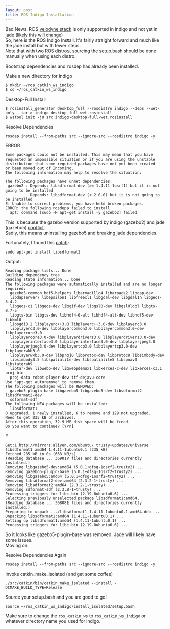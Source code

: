 ```yaml
---
layout: post
title: ROS Indigo Installation
---
```


Bad News: ROS [velodyne stack](http://wiki.ros.org/velodyne "ROS") is only supported in indigo and not yet in jade (likely this will change) <br>
So, here is the ROS Indigo Install. It's fairly straight forward and much like the jade install but with fewer steps. <br>
Note that with two ROS distros, sourcing the setup.bash should be done manually when using each distro.

Bootstrap dependencies and rosdep has already been installed.

Make a new directory for Indigo

```
$ mkdir ~/ros_catkin_ws_indigo
$ cd ~/ros_catkin_ws_indigo
```

Desktop-Full Install

```
$ rosinstall_generator desktop_full --rosdistro indigo --deps --wet-only --tar > indigo-desktop-full-wet.rosinstall
$ wstool init -j8 src indigo-desktop-full-wet.rosinstall
```

Resolve Dependencies

```
rosdep install --from-paths src --ignore-src --rosdistro indigo -y
```

ERROR

```
Some packages could not be installed. This may mean that you have
requested an impossible situation or if you are using the unstable
distribution that some required packages have not yet been created
or been moved out of Incoming.
The following information may help to resolve the situation:

The following packages have unmet dependencies:
 gazebo2 : Depends: libsdformat-dev (>= 1.4.11-1osrf1) but it is not going to be installed
           Depends: libsdformat-dev (< 2.0.0) but it is not going to be installed
E: Unable to correct problems, you have held broken packages.
ERROR: the following rosdeps failed to install
  apt: command [sudo -H apt-get install -y gazebo2] failed
```

This is because the gazebo version supported by indigo (gazebo2) and jade (gazebo5) [conflict](http://answers.ros.org/question/208334/gazebo-version-collides-between-indigo-and-jade/ "Article about gazebo conflicts"). <br>
Sadly, this means uninstalling gazebo5 and breaking jade dependencies.

Fortunately, I found this [patch](https://askubuntu.com/questions/551749/ros-wont-install-on-14-04-dependency-hell "See Answers"):

```
sudo apt-get install libsdformat1
```

Output:

```
Reading package lists... Done
Building dependency tree       
Reading state information... Done
The following packages were automatically installed and are no longer required:
  gazebo5-common hdf5-helpers libarmadillo4 libarpack2 libdap-dev
  libdapserver7 libepsilon1 libfreexl1 libgdal-dev libgdal1h libgeos-3.4.2
  libgeos-c1 libgeos-dev libgif-dev libgsl0-dev libgsl0ldbl libgts-0.7-5
  libgts-bin libgts-dev libhdf4-0-alt libhdf4-alt-dev libhdf5-dev libkml0
  libogdi3.2 libplayerc++3.0 libplayerc++3.0-dev libplayerc3.0
  libplayerc3.0-dev libplayercommon3.0 libplayercommon3.0-dev libplayercore3.0
  libplayercore3.0-dev libplayerdrivers3.0 libplayerdrivers3.0-dev
  libplayerinterface3.0 libplayerinterface3.0-dev libplayerjpeg3.0
  libplayerjpeg3.0-dev libplayertcp3.0 libplayertcp3.0-dev libplayerwkb3.0
  libplayerwkb3.0-dev libproj0 libprotoc-dev libprotoc8 libsimbody-dev
  libsimbody3.5 libspatialite-dev libspatialite5 libspnav0 libstatgrab9
  libtar-dev libwebp-dev libwebpdemux1 libxerces-c-dev libxerces-c3.1 proj-bin
  proj-data robot-player-dev ttf-dejavu-core
Use 'apt-get autoremove' to remove them.
The following packages will be REMOVED:
  gazebo5-plugin-base libgazebo5 libgazebo5-dev libsdformat2 libsdformat2-dev
  sdformat-sdf
The following NEW packages will be installed:
  libsdformat1
0 upgraded, 1 newly installed, 6 to remove and 129 not upgraded.
Need to get 235 kB of archives.
After this operation, 32.9 MB disk space will be freed.
Do you want to continue? [Y/n]
```

Y

```
Get:1 http://mirrors.aliyun.com/ubuntu/ trusty-updates/universe libsdformat1 amd64 1.4.11-1ubuntu0.1 [235 kB]
Fetched 235 kB in 0s (663 kB/s)      
(Reading database ... 369017 files and directories currently installed.)
Removing libgazebo5-dev:amd64 (5.0.1+dfsg-1osrf2~trusty2) ...
Removing gazebo5-plugin-base (5.0.1+dfsg-1osrf2~trusty2) ...
Removing libgazebo5:amd64 (5.0.1+dfsg-1osrf2~trusty2) ...
Removing libsdformat2-dev:amd64 (2.3.2-1~trusty) ...
Removing libsdformat2:amd64 (2.3.2-1~trusty) ...
Removing sdformat-sdf (2.3.2-1~trusty) ...
Processing triggers for libc-bin (2.19-0ubuntu6.6) ...
Selecting previously unselected package libsdformat1:amd64.
(Reading database ... 368081 files and directories currently installed.)
Preparing to unpack .../libsdformat1_1.4.11-1ubuntu0.1_amd64.deb ...
Unpacking libsdformat1:amd64 (1.4.11-1ubuntu0.1) ...
Setting up libsdformat1:amd64 (1.4.11-1ubuntu0.1) ...
Processing triggers for libc-bin (2.19-0ubuntu6.6) ...
```

So it looks like gazebo5-plugin-base was removed. Jade will likely have some issues. <br>
Moving on.

Resolve Dependencies Again

```
rosdep install --from-paths src --ignore-src --rosdistro indigo -y
```

Invoke catkin\_make\_isolated (and get some coffee)

```
./src/catkin/bin/catkin_make_isolated --install -DCMAKE_BUILD_TYPE=Release
```

Source your setup.bash and you are good to go!

```
source ~/ros_catkin_ws_indigo/install_isolated/setup.bash
```

Make sure to change the ```ros_catkin_ws``` to ```ros_catkin_ws_indigo``` or whatever directory name you used for indigo.


